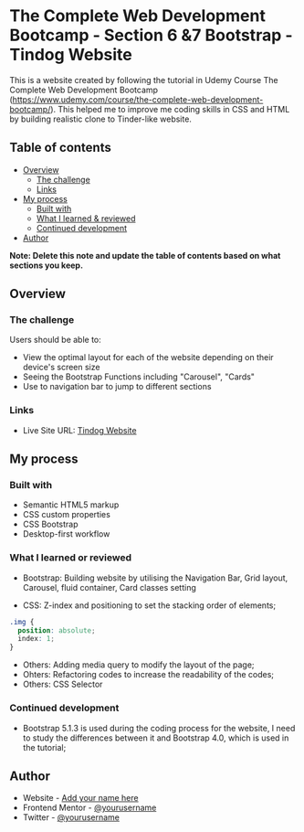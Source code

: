 # The Complete Web Development Bootcamp - Section 6 &7 Bootstrap - Tindog Website

This is a website created by following the tutorial in Udemy Course The Complete Web Development Bootcamp (https://www.udemy.com/course/the-complete-web-development-bootcamp/). This helped me to improve me coding skills in CSS and HTML by building realistic clone to Tinder-like website. 

## Table of contents

- [Overview](#overview)
  - [The challenge](#the-challenge)
  - [Links](#links)
- [My process](#my-process)
  - [Built with](#built-with)
  - [What I learned & reviewed](#what-i-learned-or-reviewed)
  - [Continued development](#continued-development)
- [Author](#author)

**Note: Delete this note and update the table of contents based on what sections you keep.**

## Overview

### The challenge

Users should be able to:

- View the optimal layout for each of the website depending on their device's screen size
- Seeing the Bootstrap Functions including "Carousel", "Cards"
- Use to navigation bar to jump to different sections

### Links

- Live Site URL: [Tindog Website](https://tindog-website-html-css.netlify.app/)

## My process

### Built with

- Semantic HTML5 markup
- CSS custom properties
- CSS Bootstrap 
- Desktop-first workflow


### What I learned or reviewed

- Bootstrap: Building website by utilising the Navigation Bar, Grid layout, Carousel, fluid container, Card classes setting

- CSS: Z-index and positioning to set the stacking order of elements; 

```css
.img {
  position: absolute;
  index: 1;
}
```

- Others: Adding media query to modify the layout of the page;
- Ohters: Refactoring codes to increase the readability of the codes;
- Others: CSS Selector




### Continued development

- Bootstrap 5.1.3 is used during the coding process for the website, I need to study the differences between it and Bootstrap 4.0, which is used in the tutorial;




## Author

- Website - [Add your name here](https://www.your-site.com)
- Frontend Mentor - [@yourusername](https://www.frontendmentor.io/profile/yourusername)
- Twitter - [@yourusername](https://www.twitter.com/yourusername)




